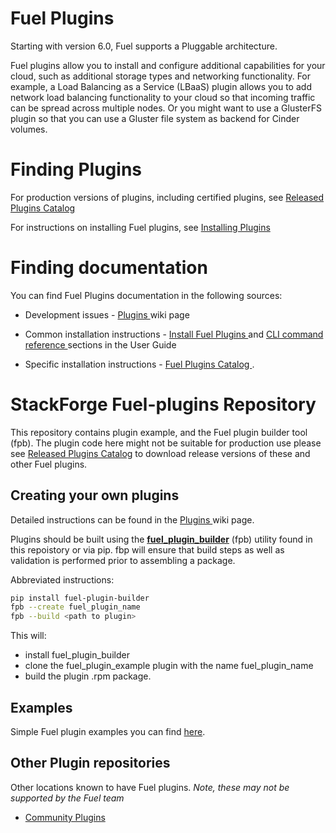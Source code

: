 Fuel Plugins
============
Starting with version 6.0, Fuel supports a Pluggable architecture.

Fuel plugins allow you to install and configure additional capabilities for
your cloud, such as additional storage types and networking functionality.
For example, a Load Balancing as a Service (LBaaS) plugin allows you to add
network load balancing functionality to your cloud so that incoming traffic
can be spread across multiple nodes.  Or you might want to use a GlusterFS
plugin so that you can use a Gluster file system as backend for Cinder
volumes.

Finding Plugins
===============

For production versions of plugins, including certified plugins, see
[Released Plugins Catalog](https://www.fuel-infra.org/plugins/catalog.html "Released Plugins Catalog")

For instructions on installing Fuel plugins, see
[Installing Plugins](https://wiki.openstack.org/wiki/Fuel/Plugins#Installation_procedure "Installing Plugins")

Finding documentation
=====================

You can find Fuel Plugins documentation in the following sources:

* Development issues - [ Plugins ](http://wiki.openstack.org/Fuel/Plugins "Plugins") wiki page

* Common installation instructions -
  [ Install Fuel Plugins ](http://docs.mirantis.com/openstack/fuel/fuel-master/user-guide.html#install-fuel-plugins "Install Fuel Plugins")
  and [ CLI command reference ](http://docs.mirantis.com/openstack/fuel/fuel-master/user-guide.html#fuel-plugins-cli "CLI command reference") sections in the User Guide

* Specific installation instructions -
  [ Fuel Plugins Catalog ](https://software.mirantis.com/download-mirantis-openstack-fuel-plug-ins/ "Fuel Plugins Catalog").


StackForge Fuel-plugins Repository
==================================

This repository contains plugin example, and the Fuel plugin builder tool
(fpb). The plugin code here might not be suitable for production use please
see [Released Plugins Catalog](https://www.fuel-infra.org/plugins/catalog.html "Released Plugins Catalog")
to download release versions of these and other Fuel plugins.


Creating your own plugins
-------------------------

Detailed instructions can be found in the [ Plugins ](http://wiki.openstack.org/Fuel/Plugins "Plugins") wiki page.


Plugins should be built using the
**[fuel_plugin_builder](fuel_plugin_builder)** (fpb) utility found in this
repoistory or via pip. fbp will ensure that build steps as well as validation
is performed prior to assembling a package.

Abbreviated instructions:

```bash
pip install fuel-plugin-builder
fpb --create fuel_plugin_name
fpb --build <path to plugin>
```

This will:
* install fuel_plugin_builder
* clone the fuel_plugin_example plugin with the name fuel_plugin_name
* build the plugin .rpm package.

Examples
-------

Simple Fuel plugin examples you can find [here](https://github.com/openstack/fuel-plugins/tree/master/examples).

Other Plugin repositories
-------------------------
Other locations known to have Fuel plugins. *Note, these may not be supported
by the Fuel team*

* [Community Plugins](https://github.com/openstack/?query=fuel-plugin "Community Plugins")
